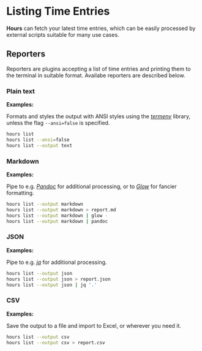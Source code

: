 # Listing Time Entries

**Hours** can fetch your latest time entries, which can be easily processed by external scripts suitable for many use cases.

## Reporters

Reporters are plugins accepting a list of time entries and printing them to the terminal in suitable format. Availabe reporters are described below.

### Plain text

**Examples:**

Formats and styles the output with ANSI styles using the [_termenv_][termenv] library, unless the flag `--ansi=false` is specified.

```sh
hours list
hours list --ansi=false
hours list --output text
```

### Markdown

**Examples:**

Pipe to e.g. [_Pandoc_][pandoc] for additional processing, or to [_Glow_][glow] for fancier formatting.

```sh
hours list --output markdown
hours list --output markdown > report.md
hours list --output markdown | glow -
hours list --output markdown | pandoc
```

### JSON

**Examples:**

Pipe to e.g. [_jq_][jq] for additional processing.

```sh
hours list --output json
hours list --output json > report.json
hours list --output json | jq '.'
```

### CSV

**Examples:**

Save the output to a file and import to Excel, or wherever you need it.

```sh
hours list --output csv
hours list --output csv > report.csv
```

[termenv]: https://github.com/muesli/termenv
[pandoc]: https://pandoc.org/
[glow]: https://github.com/charmbracelet/glow
[jq]: https://stedolan.github.io/jq/
